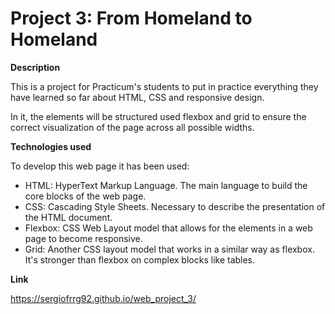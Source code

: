 # Project 3: From Homeland to Homeland

**Description**

This is a project for Practicum's students to put in practice everything they have learned so far about HTML, CSS and responsive design.

In it, the elements will be structured used flexbox and grid to ensure the correct visualization of the page across all possible widths.

**Technologies used**

To develop this web page it has been used:

- HTML: HyperText Markup Language. The main language to build the core blocks of the web page.
- CSS: Cascading Style Sheets. Necessary to describe the presentation of the HTML document.
- Flexbox: CSS Web Layout model that allows for the elements in a web page to become responsive.
- Grid: Another CSS layout model that works in a similar way as flexbox. It's stronger than flexbox on complex blocks like tables.

**Link**

https://sergiofrrg92.github.io/web_project_3/
